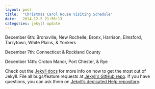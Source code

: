 ```yaml
---
layout: post
title:  "Christmas Carol House Visiting Schedule"
date:   2014-12-5 21:56:13
categories: jekyll update
---
```

December 6th: Bronxville, New Rochelle, Bronx, Harrison, Elmsford, Tarrytown, White Plains, & Yonkers

December 7th: Connecticut & Rockland County

December 14th: Croton Manor, Port Chester, & Rye


Check out the [Jekyll docs][jekyll] for more info on how to get the most out of Jekyll. File all bugs/feature requests at [Jekyll’s GitHub repo][jekyll-gh]. If you have questions, you can ask them on [Jekyll’s dedicated Help repository][jekyll-help].

[jekyll]:      http://jekyllrb.com
[jekyll-gh]:   https://github.com/jekyll/jekyll
[jekyll-help]: https://github.com/jekyll/jekyll-help
